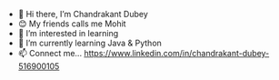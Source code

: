 - 👋 Hi there, I’m Chandrakant Dubey
- 😊 My friends calls me Mohit
- 👀 I’m interested in learning
- 🌱 I’m currently learning Java & Python
- 📫 Connect me...
https://www.linkedin.com/in/chandrakant-dubey-516900105

<!---
ChandraCk17/ChandraCk17 is a ✨ special ✨ repository because its `README.md` (this file) appears on your GitHub profile.
You can click the Preview link to take a look at your changes.
--->
